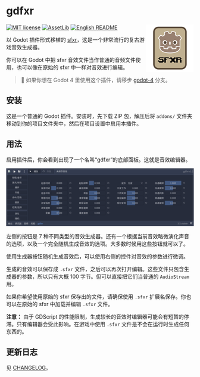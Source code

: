# gdfxr

<img src="icon.png?raw=true"  align="right" />

[![MIT license](https://img.shields.io/badge/license-MIT-blue.svg)](LICENSE)
[![AssetLib](https://img.shields.io/badge/AssetLib-gdfxr-478cbf)](https://godotengine.org/asset-library/asset/1249)
[![English README](https://img.shields.io/badge/README-English-red)](README.md)

以 Godot 插件形式移植的 [sfxr](https://www.drpetter.se/project_sfxr.html "DrPetter's homepage - sfxr")，这是一个非常流行的复古游戏音效生成器。

你可以在 Godot 中把 sfxr 音效文件当作普通的音频文件使用，也可以像在原始的 sfxr 中一样对音效进行编辑。

> 🚧 如果你想在 Godot 4 里使用这个插件，请移步 [godot-4](https://github.com/timothyqiu/gdfxr/tree/godot-4) 分支。

## 安装

这是一个普通的 Godot 插件。安装时，先下载 ZIP 包，解压后将 `addons/` 文件夹移动到你的项目文件夹中，然后在项目设置中启用本插件。

## 用法

启用插件后，你会看到出现了一个名叫“gdfxr”的底部面板。这就是音效编辑器。

<p align="center">
  <img src="screenshots/editor-zh_CN.png?raw=true" />
</p>

左侧的按钮是 7 种不同类型的音效生成器。还有一个根据当前音效略微演化声音的选项，以及一个完全随机生成音效的选项。大多数时候用这些按钮就可以了。

使用生成器按钮随机生成音效后，可以使用右侧的控件对音效的参数进行微调。

生成的音效可以保存成 `.sfxr` 文件，之后可以再次打开编辑。这些文件只包含生成器的参数，所以只有大概 100 字节。但可以直接把它们当普通的 `AudioStream` 用。

如果你希望使用原始的 sfxr 保存出的文件，请确保使用 `.sfxr` 扩展名保存。你也可以在原始的 sfxr 中加载并编辑 `.sfxr` 文件。

**注意：** 由于 GDScript 的性能限制，生成较长的音效时编辑器可能会有短暂的停滞。只有编辑器会受此影响。在游戏中使用 `.sfxr` 文件是不会在运行时生成任何东西的。

## 更新日志

见 [CHANGELOG](CHANGELOG.md)。

